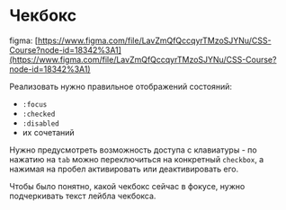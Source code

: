 # Чекбокс

figma: [https://www.figma.com/file/LavZmQfQccqyrTMzoSJYNu/CSS-Course?node-id=18342%3A1](https://www.figma.com/file/LavZmQfQccqyrTMzoSJYNu/CSS-Course?node-id=18342%3A1)

Реализовать нужно правильное отображений состояний:

- `:focus`
- `:checked`
- `:disabled`
- их сочетаний

Нужно предусмотреть возможность доступа с клавиатуры - по нажатию на `tab` можно переключиться на конкретный `checkbox`, а нажимая на пробел активировать или деактивировать его.

Чтобы было понятно, какой чекбокс сейчас в фокусе, нужно подчеркивать текст лейбла чекбокса.
